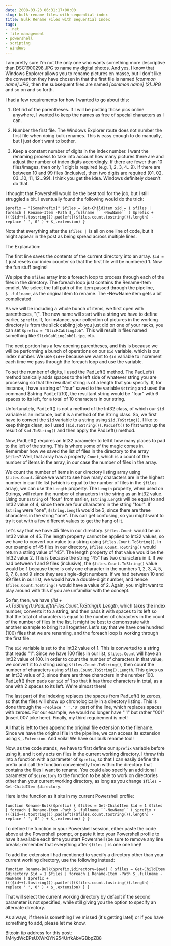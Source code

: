```yaml
---
date: 2008-03-23 06:31:17+00:00
slug: bulk-rename-files-with-sequential-index
title: Bulk Rename Files with Sequential Index
tags:
- .net
- file management
- powershell
- scripting
- windows
---
```


I am pretty sure I'm not the only one who wants something more descriptive than DSC1900298.JPG to name my digital photos. And yes, I know that Windows Explorer allows you to rename pictures en masse, but I don't like the convention they have chosen in that the first file is named _[common name].JPG_, then the subsequent files are named _[common name] (2).JPG_ and so on and so forth.

I had a few requirements for how I wanted to go about this:



	
  1. Get rid of the parentheses. If I will be posting those pics online anywhere, I wanted to keep the names as free of special characters as I can.

	
  2. Number the first file. The Windows Explorer route does not number the first file when doing bulk renames. This is easy enough to do manually, but I just don't want to bother.

	
  3. Keep a constant number of digits in the index number. I want the renaming process to take into account how many pictures there are and adjust the number of index digits accordingly. If there are fewer than 10 files/images, then only 1 digit is required (e.g. 1, 2, 3, 4...9). If there are between 10 and 99 files (inclusive), then two digits are required (01, 02, 03...10, 11, 12...99). I think you get the idea. Windows definitely doesn't do that.


<!-- more -->I thought that Powershell would be the best tool for the job, but I still struggled a bit. I eventually found the following would do the trick:

`$prefix = "[SomePrefix]"
$files = Get-ChildItem
$id = 1
$files | foreach { Rename-Item -Path $_.fullname `` -NewName`` ( $prefix + ((($id++).tostring()).padleft(($files.count.tostring()).length) -replace ' ','0' ) + $_.extension) }`

Note that everything after the `$files | `is all on one line of code, but it might appear in the post as being spread across multiple lines.

The Explanation:

The first line saves the contents of the current directory into an array. `$id = 1` just resets our index counter so that the first file will be numbered 1. Now the fun stuff begins!

We pipe the `$files` array into a foreach loop to process through each of the files in the directory. The foreach loop just contains the Rename-Item cmdlet. We select the full path of the item passed through the pipeline, `$_.fullname`, as the original item to rename. The -NewName item gets a bit complicated.

As we will be including a whole bunch of items, we first open with parentheses, "(". The new name will start with a string we have to define earlier, `$prefix`. If, for instance, your collection of pictures in the working directory is from the slick cabling job you just did on one of your racks, you can set `$prefix = "SlickCablingJob"`. This will result in files named something like `SlickCablingJob01.jpg`, etc.

The next portion has a few opening parentheses, and this is because we will be performing a bunch of operations on our `$id` variable, which is our index number. We use `$id++` because we want to `$id` variable to increment each time we pass through the foreach loop and use the variable.

To set the number of digits, I used the PadLeft() method. The PadLeft() method basically adds spaces to the left side of whatever string you are processing so that the resultant string is of a length that you specify. If, for instance, I have a string of "four" saved to the variable `$string` and used the command $string.PadLeft(10), the resultant string would be "four" with 6 spaces to its left, for a total of 10 characters in our string.

Unfortunately, PadLeft() is not a method of the Int32 class, of which our `$id` variable is an instance, but it is a method of the String class. So, we first have to convert the `$id` variable to a string using `$id.ToString()`. I like to keep things clean, so I used `($id.ToString()).PadLeft()` to first wrap up the result of `$id.ToString()` and then apply the PadLeft() method.

Now, PadLeft() requires an Int32 parameter to tell it how many places to pad to the left of the string. This is where some of the magic comes in. Remember how we saved the list of files in the directory to the array `$files`? Well, that array has a property `Count`, which is a count of the number of items in the array, in our case the number of files in the array.

We count the number of items in our directory listing array using `$files.Count`. Since we want to see how many characters are in the highest number in our file list (which is equal to the number of files in the `$files` array), we can use the `Length` property. The `Length` property, when used on Strings, will return the number of characters in the string as an Int32 value. Using our `$string` of "four" from earlier, `$string.Length` will be equal to and Int32 value of 4, since there are four characters in the string "four". If `$string` were "one", `$string.Length` would be 3, since there are three characters in the string "one". This can get confusing, so you might want to try it out with a few different values to get the hang of it.

Let's say that we have 45 files in our directory. `$files.Count `would be an Int32 value of 45. The length property cannot be applied to Int32 values, so we have to convert our value to a string using `$files.Count.ToString()`. In our example of 45 files in our directory, `$files.Count.ToString()` would return a string value of "45". The length property of that value would be the Int32 value 2. This is because the string "45" has two characters in it. If we had between 1 and 9 files (inclusive), the `$files.Count.ToString()` value would be 1 because there is only one character in the numbers 1, 2, 3, 4, 5, 6, 7, 8, and 9 since they are single-digit numbers. If we had between 10 and 99 files in our list, we would have a double-digit number, and hence `$files.Count.ToString()` would have a value of 2. Again, you might want to play around with this if you are unfamiliar with the concept.

So far, then, we have _(($id++).ToString()).PadLeft(($Files.Count.ToString()).Length_, which takes the index number, converts it to a string, and then pads it with spaces to its left so that the total of characters is equal to the number of characters in the count of the number of files in the list. It might be best to demonstrate with another example to bring it all together. Let's say that we have one hundred (100) files that we are renaming, and the foreach loop is working through the first file.

The `$id` variable is set to the Int32 value of 1. This is converted to a string that reads "1". Since we have 100 files in our list, `$files.Count` will have an Int32 value of 100. In order to count the number of characters in that value, we convert it to a string using `$files.Count.ToString()`, then count the number of characters using `$files.Count.ToString().Length`. This gives us an Int32 value of 3, since there are three characters in the number 100. PadLeft() then pads our `$id` of 1 so that it has three characters in total, as a one with 2 spaces to its left. We're almost there!

The last part of the indexing replaces the spaces from PadLeft() to zeroes, so that the files will show up chronologically in a directory listing. This is done through the `-replace ' ','0'` part of the line, which replaces spaces with zeroes. For our example, we would no longer have " 1" but rather "001" (insert 007 joke here). Finally, my third requirement is met!

All that is left to then append the original file extension to the filename. Since we have the original file in the pipeline, we can access its extension using `$_.Extension`. And voila! We have our bulk rename tool!

Now, as the code stands, we have to first define our `$prefix` variable before using it, and it only acts on files in the current working directory. I threw this into a function with a parameter of `$prefix`, so that I can easily define the prefix and call the function conveniently from within the directory that contains the files I want to rename. You could also specify an additional parameter of `$directory` to the function to be able to work on directories other than your current working directory, as long as you change `$files = Get-ChildItem $directory`.

Here is the function as it sits in my current Powershell profile:

`function Rename-Bulk($prefix)
{
$files = Get-ChildItem
$id = 1
$files | foreach { Rename-Item -Path $_.fullname ``-NewName`` ( $prefix + ((($id++).tostring()).padleft(($files.count.tostring()).length) -replace ' ','0' ) + $_.extension) }
}`

To define the function in your Powershell session, either paste the code above at the Powershell prompt, or paste it into your Powershell profile to have it available each time you start Powershell (be sure to remove any line breaks; remember that everything after `$files |` is one one line)!

To add the extension I had mentioned to specify a directory other than your current working directory, use the following instead:

`function Rename-Bulk($prefix,$directory=$pwd)
{
$files = Get-ChildItem $directory
$id = 1
$files | foreach { Rename-Item -Path $_.fullname -NewName ( $prefix + ((($id++).tostring()).padleft(($files.count.tostring()).length) -replace ' ','0' ) + $_.extension) }
}`

That will select the current working directory by default if the second parameter is not specified, while still giving you the option to specify an alternate directory.

As always, if there is something I've missed (it's getting late!) or if you have something to add, please let me know.

Bitcoin tip address for this post: 1M4ydWcEPsUXWrQYN254UrfkAbVGBbpZB8
